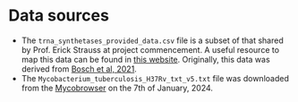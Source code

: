 # Data sources

* The `trna_synthetases_provided_data.csv` file is a subset of that shared by Prof. Erick Strauss at project commencement. A useful resource to map this data can be found in [this website](https://pebble.rockefeller.edu). Originally, this data was derived from [Bosch et al, 2021](https://www.sciencedirect.com/science/article/pii/S0092867421008242#sec4).
* The `Mycobacterium_tuberculosis_H37Rv_txt_v5.txt` file was downloaded from the [Mycobrowser](https://mycobrowser.epfl.ch/releases) on the 7th of January, 2024.